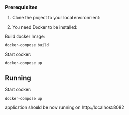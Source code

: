 ### Prerequisites

1. Clone the project to your local environment:

2. You need Docker to be installed:

Build docker Image:

```
docker-compose build
```

Start docker:

```
docker-compose up
```

## Running

Start docker:
```
docker-compose up
```

application should be now running on http://localhost:8082
